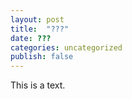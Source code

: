 ```yaml
---
layout: post
title:  "???"
date: ???
categories: uncategorized
publish: false
---
```

This is a text.

